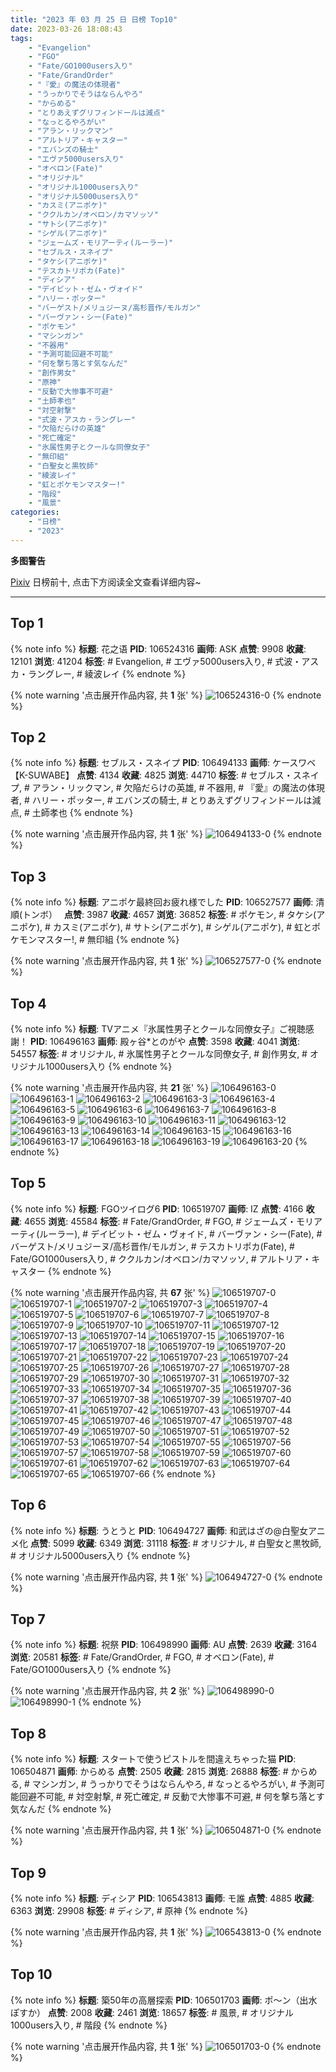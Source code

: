 ```yaml
---
title: "2023 年 03 月 25 日 日榜 Top10"
date: 2023-03-26 18:08:43
tags:
    - "Evangelion"
    - "FGO"
    - "Fate/GO1000users入り"
    - "Fate/GrandOrder"
    - "『愛』の魔法の体現者"
    - "うっかりでそうはならんやろ"
    - "からめる"
    - "とりあえずグリフィンドールは減点"
    - "なっとるやろがい"
    - "アラン・リックマン"
    - "アルトリア・キャスター"
    - "エバンズの騎士"
    - "エヴァ5000users入り"
    - "オベロン(Fate)"
    - "オリジナル"
    - "オリジナル1000users入り"
    - "オリジナル5000users入り"
    - "カスミ(アニポケ)"
    - "ククルカン/オベロン/カマソッソ"
    - "サトシ(アニポケ)"
    - "シゲル(アニポケ)"
    - "ジェームズ・モリアーティ(ルーラー)"
    - "セブルス・スネイプ"
    - "タケシ(アニポケ)"
    - "テスカトリポカ(Fate)"
    - "ディシア"
    - "デイビット・ゼム・ヴォイド"
    - "ハリー・ポッター"
    - "バーゲスト/メリュジーヌ/高杉晋作/モルガン"
    - "バーヴァン・シー(Fate)"
    - "ポケモン"
    - "マシンガン"
    - "不器用"
    - "予測可能回避不可能"
    - "何を撃ち落とす気なんだ"
    - "創作男女"
    - "原神"
    - "反動で大惨事不可避"
    - "土師孝也"
    - "対空射撃"
    - "式波・アスカ・ラングレー"
    - "欠陥だらけの英雄"
    - "死亡確定"
    - "氷属性男子とクールな同僚女子"
    - "無印組"
    - "白聖女と黒牧師"
    - "綾波レイ"
    - "虹とポケモンマスター!"
    - "階段"
    - "風景"
categories:
    - "日榜"
    - "2023"
---
```


<i class="fa fa-triangle-exclamation"></i>**多图警告**<i class="fa fa-triangle-exclamation"></i>

[Pixiv](https://www.pixiv.net/) 日榜前十, 点击下方阅读全文查看详细内容~

<!-- more -->

---

## Top 1

{% note info %}
**标题**: 花之语
**PID**: 106524316 **画师**: ASK
**点赞**: 9908 **收藏**: 12101 **浏览**: 41204
**标签**: # Evangelion, # エヴァ5000users入り, # 式波・アスカ・ラングレー, # 綾波レイ
{% endnote %}

{% note warning '点击展开作品内容, 共 **1** 张' %}
![106524316-0](https://i.pixiv.re/img-original/img/2023/03/25/00/01/14/106524316_p0.png)
{% endnote %}

## Top 2

{% note info %}
**标题**: セブルス・スネイプ
**PID**: 106494133 **画师**: ケースワベ【K-SUWABE】
**点赞**: 4134 **收藏**: 4825 **浏览**: 44710
**标签**: # セブルス・スネイプ, # アラン・リックマン, # 欠陥だらけの英雄, # 不器用, # 『愛』の魔法の体現者, # ハリー・ポッター, # エバンズの騎士, # とりあえずグリフィンドールは減点, # 土師孝也
{% endnote %}

{% note warning '点击展开作品内容, 共 **1** 张' %}
![106494133-0](https://i.pixiv.re/img-original/img/2023/03/24/00/02/19/106494133_p0.jpg)
{% endnote %}

## Top 3

{% note info %}
**标题**: アニポケ最終回お疲れ様でした
**PID**: 106527577 **画师**: 清順(トンボ）　
**点赞**: 3987 **收藏**: 4657 **浏览**: 36852
**标签**: # ポケモン, # タケシ(アニポケ), # カスミ(アニポケ), # サトシ(アニポケ), # シゲル(アニポケ), # 虹とポケモンマスター!, # 無印組
{% endnote %}

{% note warning '点击展开作品内容, 共 **1** 张' %}
![106527577-0](https://i.pixiv.re/img-original/img/2023/03/25/01/34/04/106527577_p0.png)
{% endnote %}

## Top 4

{% note info %}
**标题**: TVアニメ『氷属性男子とクールな同僚女子』ご視聴感謝！
**PID**: 106496163 **画师**: 殿ヶ谷*とのがや
**点赞**: 3598 **收藏**: 4041 **浏览**: 54557
**标签**: # オリジナル, # 氷属性男子とクールな同僚女子, # 創作男女, # オリジナル1000users入り
{% endnote %}

{% note warning '点击展开作品内容, 共 **21** 张' %}
![106496163-0](https://i.pixiv.re/img-original/img/2023/03/24/01/00/14/106496163_p0.jpg)
![106496163-1](https://i.pixiv.re/img-original/img/2023/03/24/01/00/14/106496163_p1.jpg)
![106496163-2](https://i.pixiv.re/img-original/img/2023/03/24/01/00/14/106496163_p2.jpg)
![106496163-3](https://i.pixiv.re/img-original/img/2023/03/24/01/00/14/106496163_p3.jpg)
![106496163-4](https://i.pixiv.re/img-original/img/2023/03/24/01/00/14/106496163_p4.jpg)
![106496163-5](https://i.pixiv.re/img-original/img/2023/03/24/01/00/14/106496163_p5.jpg)
![106496163-6](https://i.pixiv.re/img-original/img/2023/03/24/01/00/14/106496163_p6.jpg)
![106496163-7](https://i.pixiv.re/img-original/img/2023/03/24/01/00/14/106496163_p7.jpg)
![106496163-8](https://i.pixiv.re/img-original/img/2023/03/24/01/00/14/106496163_p8.jpg)
![106496163-9](https://i.pixiv.re/img-original/img/2023/03/24/01/00/14/106496163_p9.jpg)
![106496163-10](https://i.pixiv.re/img-original/img/2023/03/24/01/00/14/106496163_p10.jpg)
![106496163-11](https://i.pixiv.re/img-original/img/2023/03/24/01/00/14/106496163_p11.jpg)
![106496163-12](https://i.pixiv.re/img-original/img/2023/03/24/01/00/14/106496163_p12.jpg)
![106496163-13](https://i.pixiv.re/img-original/img/2023/03/24/01/00/14/106496163_p13.jpg)
![106496163-14](https://i.pixiv.re/img-original/img/2023/03/24/01/00/14/106496163_p14.jpg)
![106496163-15](https://i.pixiv.re/img-original/img/2023/03/24/01/00/14/106496163_p15.jpg)
![106496163-16](https://i.pixiv.re/img-original/img/2023/03/24/01/00/14/106496163_p16.jpg)
![106496163-17](https://i.pixiv.re/img-original/img/2023/03/24/01/00/14/106496163_p17.jpg)
![106496163-18](https://i.pixiv.re/img-original/img/2023/03/24/01/00/14/106496163_p18.jpg)
![106496163-19](https://i.pixiv.re/img-original/img/2023/03/24/01/00/14/106496163_p19.jpg)
![106496163-20](https://i.pixiv.re/img-original/img/2023/03/24/01/00/14/106496163_p20.jpg)
{% endnote %}

## Top 5

{% note info %}
**标题**: FGOツイログ6
**PID**: 106519707 **画师**: IZ
**点赞**: 4166 **收藏**: 4655 **浏览**: 45584
**标签**: # Fate/GrandOrder, # FGO, # ジェームズ・モリアーティ(ルーラー), # デイビット・ゼム・ヴォイド, # バーヴァン・シー(Fate), # バーゲスト/メリュジーヌ/高杉晋作/モルガン, # テスカトリポカ(Fate), # Fate/GO1000users入り, # ククルカン/オベロン/カマソッソ, # アルトリア・キャスター
{% endnote %}

{% note warning '点击展开作品内容, 共 **67** 张' %}
![106519707-0](https://i.pixiv.re/img-original/img/2023/03/24/22/02/41/106519707_p0.jpg)
![106519707-1](https://i.pixiv.re/img-original/img/2023/03/24/22/02/41/106519707_p1.jpg)
![106519707-2](https://i.pixiv.re/img-original/img/2023/03/24/22/02/41/106519707_p2.jpg)
![106519707-3](https://i.pixiv.re/img-original/img/2023/03/24/22/02/41/106519707_p3.jpg)
![106519707-4](https://i.pixiv.re/img-original/img/2023/03/24/22/02/41/106519707_p4.jpg)
![106519707-5](https://i.pixiv.re/img-original/img/2023/03/24/22/02/41/106519707_p5.jpg)
![106519707-6](https://i.pixiv.re/img-original/img/2023/03/24/22/02/41/106519707_p6.jpg)
![106519707-7](https://i.pixiv.re/img-original/img/2023/03/24/22/02/41/106519707_p7.jpg)
![106519707-8](https://i.pixiv.re/img-original/img/2023/03/24/22/02/41/106519707_p8.jpg)
![106519707-9](https://i.pixiv.re/img-original/img/2023/03/24/22/02/41/106519707_p9.jpg)
![106519707-10](https://i.pixiv.re/img-original/img/2023/03/24/22/02/41/106519707_p10.jpg)
![106519707-11](https://i.pixiv.re/img-original/img/2023/03/24/22/02/41/106519707_p11.jpg)
![106519707-12](https://i.pixiv.re/img-original/img/2023/03/24/22/02/41/106519707_p12.jpg)
![106519707-13](https://i.pixiv.re/img-original/img/2023/03/24/22/02/41/106519707_p13.jpg)
![106519707-14](https://i.pixiv.re/img-original/img/2023/03/24/22/02/41/106519707_p14.jpg)
![106519707-15](https://i.pixiv.re/img-original/img/2023/03/24/22/02/41/106519707_p15.jpg)
![106519707-16](https://i.pixiv.re/img-original/img/2023/03/24/22/02/41/106519707_p16.jpg)
![106519707-17](https://i.pixiv.re/img-original/img/2023/03/24/22/02/41/106519707_p17.jpg)
![106519707-18](https://i.pixiv.re/img-original/img/2023/03/24/22/02/41/106519707_p18.jpg)
![106519707-19](https://i.pixiv.re/img-original/img/2023/03/24/22/02/41/106519707_p19.jpg)
![106519707-20](https://i.pixiv.re/img-original/img/2023/03/24/22/02/41/106519707_p20.jpg)
![106519707-21](https://i.pixiv.re/img-original/img/2023/03/24/22/02/41/106519707_p21.jpg)
![106519707-22](https://i.pixiv.re/img-original/img/2023/03/24/22/02/41/106519707_p22.jpg)
![106519707-23](https://i.pixiv.re/img-original/img/2023/03/24/22/02/41/106519707_p23.jpg)
![106519707-24](https://i.pixiv.re/img-original/img/2023/03/24/22/02/41/106519707_p24.jpg)
![106519707-25](https://i.pixiv.re/img-original/img/2023/03/24/22/02/41/106519707_p25.jpg)
![106519707-26](https://i.pixiv.re/img-original/img/2023/03/24/22/02/41/106519707_p26.jpg)
![106519707-27](https://i.pixiv.re/img-original/img/2023/03/24/22/02/41/106519707_p27.jpg)
![106519707-28](https://i.pixiv.re/img-original/img/2023/03/24/22/02/41/106519707_p28.jpg)
![106519707-29](https://i.pixiv.re/img-original/img/2023/03/24/22/02/41/106519707_p29.jpg)
![106519707-30](https://i.pixiv.re/img-original/img/2023/03/24/22/02/41/106519707_p30.jpg)
![106519707-31](https://i.pixiv.re/img-original/img/2023/03/24/22/02/41/106519707_p31.jpg)
![106519707-32](https://i.pixiv.re/img-original/img/2023/03/24/22/02/41/106519707_p32.jpg)
![106519707-33](https://i.pixiv.re/img-original/img/2023/03/24/22/02/41/106519707_p33.jpg)
![106519707-34](https://i.pixiv.re/img-original/img/2023/03/24/22/02/41/106519707_p34.jpg)
![106519707-35](https://i.pixiv.re/img-original/img/2023/03/24/22/02/41/106519707_p35.jpg)
![106519707-36](https://i.pixiv.re/img-original/img/2023/03/24/22/02/41/106519707_p36.jpg)
![106519707-37](https://i.pixiv.re/img-original/img/2023/03/24/22/02/41/106519707_p37.jpg)
![106519707-38](https://i.pixiv.re/img-original/img/2023/03/24/22/02/41/106519707_p38.jpg)
![106519707-39](https://i.pixiv.re/img-original/img/2023/03/24/22/02/41/106519707_p39.jpg)
![106519707-40](https://i.pixiv.re/img-original/img/2023/03/24/22/02/41/106519707_p40.jpg)
![106519707-41](https://i.pixiv.re/img-original/img/2023/03/24/22/02/41/106519707_p41.jpg)
![106519707-42](https://i.pixiv.re/img-original/img/2023/03/24/22/02/41/106519707_p42.jpg)
![106519707-43](https://i.pixiv.re/img-original/img/2023/03/24/22/02/41/106519707_p43.jpg)
![106519707-44](https://i.pixiv.re/img-original/img/2023/03/24/22/02/41/106519707_p44.jpg)
![106519707-45](https://i.pixiv.re/img-original/img/2023/03/24/22/02/41/106519707_p45.jpg)
![106519707-46](https://i.pixiv.re/img-original/img/2023/03/24/22/02/41/106519707_p46.jpg)
![106519707-47](https://i.pixiv.re/img-original/img/2023/03/24/22/02/41/106519707_p47.jpg)
![106519707-48](https://i.pixiv.re/img-original/img/2023/03/24/22/02/41/106519707_p48.jpg)
![106519707-49](https://i.pixiv.re/img-original/img/2023/03/24/22/02/41/106519707_p49.jpg)
![106519707-50](https://i.pixiv.re/img-original/img/2023/03/24/22/02/41/106519707_p50.jpg)
![106519707-51](https://i.pixiv.re/img-original/img/2023/03/24/22/02/41/106519707_p51.jpg)
![106519707-52](https://i.pixiv.re/img-original/img/2023/03/24/22/02/41/106519707_p52.jpg)
![106519707-53](https://i.pixiv.re/img-original/img/2023/03/24/22/02/41/106519707_p53.jpg)
![106519707-54](https://i.pixiv.re/img-original/img/2023/03/24/22/02/41/106519707_p54.jpg)
![106519707-55](https://i.pixiv.re/img-original/img/2023/03/24/22/02/41/106519707_p55.jpg)
![106519707-56](https://i.pixiv.re/img-original/img/2023/03/24/22/02/41/106519707_p56.jpg)
![106519707-57](https://i.pixiv.re/img-original/img/2023/03/24/22/02/41/106519707_p57.jpg)
![106519707-58](https://i.pixiv.re/img-original/img/2023/03/24/22/02/41/106519707_p58.jpg)
![106519707-59](https://i.pixiv.re/img-original/img/2023/03/24/22/02/41/106519707_p59.jpg)
![106519707-60](https://i.pixiv.re/img-original/img/2023/03/24/22/02/41/106519707_p60.jpg)
![106519707-61](https://i.pixiv.re/img-original/img/2023/03/24/22/02/41/106519707_p61.jpg)
![106519707-62](https://i.pixiv.re/img-original/img/2023/03/24/22/02/41/106519707_p62.jpg)
![106519707-63](https://i.pixiv.re/img-original/img/2023/03/24/22/02/41/106519707_p63.jpg)
![106519707-64](https://i.pixiv.re/img-original/img/2023/03/24/22/02/41/106519707_p64.jpg)
![106519707-65](https://i.pixiv.re/img-original/img/2023/03/24/22/02/41/106519707_p65.jpg)
![106519707-66](https://i.pixiv.re/img-original/img/2023/03/24/22/02/41/106519707_p66.jpg)
{% endnote %}

## Top 6

{% note info %}
**标题**: うとうと
**PID**: 106494727 **画师**: 和武はざの@白聖女アニメ化
**点赞**: 5099 **收藏**: 6349 **浏览**: 31118
**标签**: # オリジナル, # 白聖女と黒牧師, # オリジナル5000users入り
{% endnote %}

{% note warning '点击展开作品内容, 共 **1** 张' %}
![106494727-0](https://i.pixiv.re/img-original/img/2023/03/24/00/14/31/106494727_p0.jpg)
{% endnote %}

## Top 7

{% note info %}
**标题**: 祝祭
**PID**: 106498990 **画师**: AU
**点赞**: 2639 **收藏**: 3164 **浏览**: 20581
**标签**: # Fate/GrandOrder, # FGO, # オベロン(Fate), # Fate/GO1000users入り
{% endnote %}

{% note warning '点击展开作品内容, 共 **2** 张' %}
![106498990-0](https://i.pixiv.re/img-original/img/2023/03/24/18/19/02/106498990_p0.png)
![106498990-1](https://i.pixiv.re/img-original/img/2023/03/24/18/19/02/106498990_p1.png)
{% endnote %}

## Top 8

{% note info %}
**标题**: スタートで使うピストルを間違えちゃった猫
**PID**: 106504871 **画师**: からめる
**点赞**: 2505 **收藏**: 2815 **浏览**: 26888
**标签**: # からめる, # マシンガン, # うっかりでそうはならんやろ, # なっとるやろがい, # 予測可能回避不可能, # 対空射撃, # 死亡確定, # 反動で大惨事不可避, # 何を撃ち落とす気なんだ
{% endnote %}

{% note warning '点击展开作品内容, 共 **1** 张' %}
![106504871-0](https://i.pixiv.re/img-original/img/2023/03/24/11/30/23/106504871_p0.png)
{% endnote %}

## Top 9

{% note info %}
**标题**: ディシア
**PID**: 106543813 **画师**: モ誰
**点赞**: 4885 **收藏**: 6363 **浏览**: 29908
**标签**: # ディシア, # 原神
{% endnote %}

{% note warning '点击展开作品内容, 共 **1** 张' %}
![106543813-0](https://i.pixiv.re/img-original/img/2023/03/25/17/00/13/106543813_p0.jpg)
{% endnote %}

## Top 10

{% note info %}
**标题**: 築50年の高層探索
**PID**: 106501703 **画师**: ポ～ン（出水ぽすか）
**点赞**: 2008 **收藏**: 2461 **浏览**: 18657
**标签**: # 風景, # オリジナル1000users入り, # 階段
{% endnote %}

{% note warning '点击展开作品内容, 共 **1** 张' %}
![106501703-0](https://i.pixiv.re/img-original/img/2023/03/24/07/30/05/106501703_p0.jpg)
{% endnote %}
